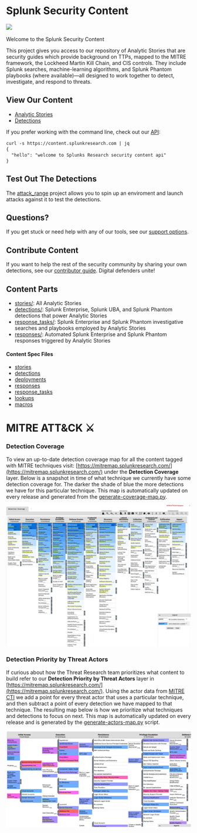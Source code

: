 # Splunk Security Content
![](static/logo.png)

Welcome to the Splunk Security Content

This project gives you access to our repository of Analytic Stories that are security guides which provide background on TTPs, mapped to the MITRE framework, the Lockheed Martin Kill Chain, and CIS controls. They include Splunk searches, machine-learning algorithms, and Splunk Phantom playbooks (where available)—all designed to work together to detect, investigate, and respond to threats.

## View Our Content

* [Analytic Stories](https://github.com/splunk/security_content/blob/develop/docs/stories.md)
* [Detections](https://github.com/splunk/security_content/blob/develop/docs/detections.md)

If you prefer working with the command line, check out our [API](https://docs.splunkresearch.com/?version=latest):

```
curl -s https://content.splunkresearch.com | jq
{
  "hello": "welcome to Splunks Research security content api"
}
```

## Test Out The Detections
The [attack_range](https://github.com/splunk/attack_range) project allows you to spin up an enviroment and launch attacks against it to test the detections.

## Questions?
If you get stuck or need help with any of our tools, see our [support options](https://github.com/splunk/security_content#support).

## Contribute Content
If you want to help the rest of the security community by sharing your own detections, see our [contributor guide](https://github.com/splunk/security_content/wiki/Contributing-to-the-Project). Digital defenders unite!


## Content Parts
* [stories/](https://github.com/splunk/security_content/tree/develop/stories): All Analytic Stories
* [detections/](https://github.com/splunk/security_content/tree/develop/detections): Splunk Enterprise, Splunk UBA, and Splunk Phantom detections that power Analytic Stories
* [response_tasks/](https://github.com/splunk/security_content/tree/develop/response_tasks): Splunk Enterprise and Splunk Phantom investigative searches and playbooks employed by Analytic Stories
* [responses/](https://github.com/splunk/security_content/tree/develop/responses): Automated Splunk Enterprise and Splunk Phantom responses triggered by Analytic Stories


#### Content Spec Files
* [stories](https://github.com/splunk/security_content/blob/develop/docs/spec/stories.md)
* [detections](https://github.com/splunk/security_content/blob/develop/docs/spec/detections.md)
* [deployments](https://github.com/splunk/security_content/blob/develop/docs/spec/deployments.md)
* [responses](https://github.com/splunk/security_content/blob/develop/docs/spec/responses.md)
* [response_tasks](https://github.com/splunk/security_content/blob/develop/docs/spec/response_tasks.md)
* [lookups](https://github.com/splunk/security_content/blob/develop/docs/spec/lookups.md)
* [macros](https://github.com/splunk/security_content/blob/develop/docs/spec/macros.md)

# MITRE ATT&CK ⚔️
### Detection Coverage
To view an up-to-date detection coverage map for all the content tagged with MITRE techniques visit: [https://mitremap.splunkresearch.com/](https://mitremap.splunkresearch.com/) under the **Detection Coverage** layer. Below is a snapshot in time of what technique we currently have some detection coverage for. The darker the shade of blue the more detections we have for this particular technique. This map is automatically updated on every release and generated from the [generate-coverage-map.py](https://github.com/splunk/security_content/blob/develop/bin/generate-coverage-map.py).

![](https://github.com/splunk/security_content/blob/develop/docs/mitre-map/coverage.png)

### Detection Priority by Threat Actors
If curious about how the Threat Research team prioritizes what content to build refer to our **Detection Priority by Threat Actors** layer in [https://mitremap.splunkresearch.com/](https://mitremap.splunkresearch.com/). Using the actor data from [MITRE CTI](https://github.com/mitre/cti) we add a point for every threat actor that uses a particular technique, and then subtract a point of every detection we have mapped to that technique. The resulting map below is how we prioritize what techniques and detections to focus on next. This map is automatically updated on every release and is generated by the [generate-actors-map.py](https://github.com/splunk/security_content/blob/develop/bin/generate-actors-map.py) script.

![](https://github.com/splunk/security_content/blob/develop/docs/mitre-map/priority.png)

